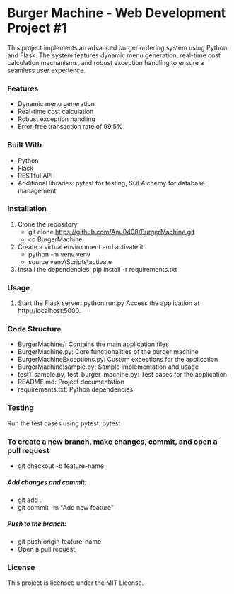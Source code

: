 # Burger Machine - Web Development Project #1
This project implements an advanced burger ordering system using Python and Flask. The system features dynamic menu generation, real-time cost calculation mechanisms, and robust exception handling to ensure a seamless user experience.

### Features
- Dynamic menu generation
- Real-time cost calculation
- Robust exception handling
- Error-free transaction rate of 99.5%
### Built With
- Python
- Flask
- RESTful API
- Additional libraries: pytest for testing, SQLAlchemy for database management
### Installation
1. Clone the repository
      - git clone https://github.com/Anu0408/BurgerMachine.git
      - cd BurgerMachine
2. Create a virtual environment and activate it:
      - python -m venv venv
      - source venv\Scripts\activate
3. Install the dependencies:
      pip install -r requirements.txt
### Usage
1. Start the Flask server:
      python run.py
      Access the application at http://localhost:5000.

### Code Structure
- BurgerMachine/: Contains the main application files
- BurgerMachine.py: Core functionalities of the burger machine
- BurgerMachineExceptions.py: Custom exceptions for the application
- BurgerMachine!sample.py: Sample implementation and usage
- test1_sample.py, test_burger_machine.py: Test cases for the application
- README.md: Project documentation
- requirements.txt: Python dependencies

### Testing
Run the test cases using pytest: pytest

### To create a new branch, make changes, commit, and open a pull request
- git checkout -b feature-name

##### Add  changes and commit:
- git add .
- git commit -m "Add new feature"

##### Push to the branch:
- git push origin feature-name
- Open a pull request.

### License
This project is licensed under the MIT License.
